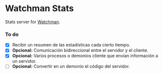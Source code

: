 # Watchman Stats

Stats server for [Watchman](https://github.com/Madh93/watchman).

### To do

- [x] Recibir un resumen de las estadísticas cada cierto tiempo.
- [x] **Opcional:** Comunicación bidireccional entre el servidor y el cliente.
- [x] **Opcional:** Varios procesos o demonios cliente que envían información a un servidor.
- [ ] **Opcional:** Convertir en un demonio el código del servidor.
